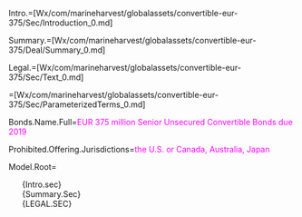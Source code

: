 Intro.=[Wx/com/marineharvest/globalassets/convertible-eur-375/Sec/Introduction_0.md]

Summary.=[Wx/com/marineharvest/globalassets/convertible-eur-375/Deal/Summary_0.md]

Legal.=[Wx/com/marineharvest/globalassets/convertible-eur-375/Sec/Text_0.md]

=[Wx/com/marineharvest/globalassets/convertible-eur-375/Sec/ParameterizedTerms_0.md]

Bonds.Name.Full=<font color="magenta">EUR 375 million Senior Unsecured Convertible Bonds due 2019</font>

Prohibited.Offering.Jurisdictions=<font color="magenta">the U.S. or Canada, Australia, Japan</font>

Model.Root=<ul type="none"><li>{Intro.sec}<li>{Summary.Sec}<li><div style="text-transform:uppercase">{Legal.Sec}</div></ul>